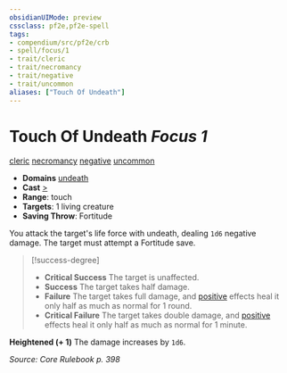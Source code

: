 ```yaml
---
obsidianUIMode: preview
cssclass: pf2e,pf2e-spell
tags:
- compendium/src/pf2e/crb
- spell/focus/1
- trait/cleric
- trait/necromancy
- trait/negative
- trait/uncommon
aliases: ["Touch Of Undeath"]
---
```

# Touch Of Undeath *Focus 1*   
[cleric](Reference/Rules/Traits/cleric.md "Cleric Class Trait")  [necromancy](necromancy.md "Necromancy School Trait")  [negative](negative.md "Negative Energy & Element Trait")  [uncommon](uncommon.md "Uncommon Rarity Trait")  

- **Domains** [undeath](Reference/Compendium/Setting/domains.md#Undeath)
- **Cast** [>](chapter-9-playing-the-game.md#Actions "Single Action") 
- **Range**: touch
- **Targets**: 1 living creature
- **Saving Throw**: Fortitude

You attack the target's life force with undeath, dealing `1d6` negative damage. The target must attempt a Fortitude save.

> [!success-degree] 
> - **Critical Success** The target is unaffected.
> - **Success** The target takes half damage.
> - **Failure** The target takes full damage, and [positive](positive.md "Positive Energy & Element Trait") effects heal it only half as much as normal for 1 round.
> - **Critical Failure** The target takes double damage, and [positive](positive.md "Positive Energy & Element Trait") effects heal it only half as much as normal for 1 minute.

**Heightened (+ 1)** The damage increases by `1d6`.

*Source: Core Rulebook p. 398*